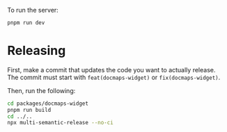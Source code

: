To run the server:

```bash
pnpm run dev
```

# Releasing

First, make a commit that updates the code you want to actually release. The commit must start
with `feat(docmaps-widget)` or `fix(docmaps-widget)`.

Then, run the following:

```bash
cd packages/docmaps-widget
pnpm run build
cd ../..
npx multi-semantic-release --no-ci
```